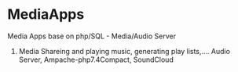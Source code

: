 # MediaApps
Media Apps base on php/SQL - Media/Audio Server

1. Media Shareing and playing music, generating play lists,....
Audio Server, Ampache-php7.4Compact, SoundCloud

